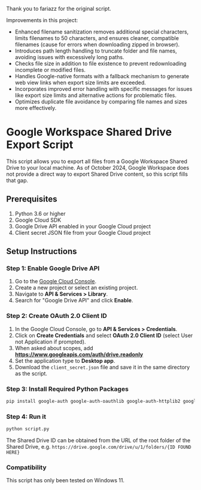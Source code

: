 Thank you to fariazz for the original script.

Improvements in this project:

- Enhanced filename sanitization removes additional special characters, limits filenames to 50 characters, and ensures cleaner, compatible filenames (cause for errors when downloading zipped in browser).
- Introduces path length handling to truncate folder and file names, avoiding issues with excessively long paths.
- Checks file size in addition to file existence to prevent redownloading incomplete or modified files.
- Handles Google-native formats with a fallback mechanism to generate web view links when export size limits are exceeded.
- Incorporates improved error handling with specific messages for issues like export size limits and alternative actions for problematic files.
- Optimizes duplicate file avoidance by comparing file names and sizes more effectively.

# Google Workspace Shared Drive Export Script

This script allows you to export all files from a Google Workspace Shared Drive to your local machine. As of October 2024, Google Workspace does not provide a direct way to export Shared Drive content, so this script fills that gap.


## Prerequisites

1. Python 3.6 or higher
2. Google Cloud SDK
3. Google Drive API enabled in your Google Cloud project
4. Client secret JSON file from your Google Cloud project

## Setup Instructions

### Step 1: Enable Google Drive API

1. Go to the [Google Cloud Console](https://console.cloud.google.com/).
2. Create a new project or select an existing project.
3. Navigate to **API & Services > Library**.
4. Search for "Google Drive API" and click **Enable**.

### Step 2: Create OAuth 2.0 Client ID

1. In the Google Cloud Console, go to **API & Services > Credentials**.
2. Click on **Create Credentials** and select **OAuth 2.0 Client ID** (select User not Application if prompted).
3. When asked about scopes, add **https://www.googleapis.com/auth/drive.readonly**
4. Set the application type to **Desktop app**.
5. Download the `client_secret.json` file and save it in the same directory as the script.

### Step 3: Install Required Python Packages

```sh
pip install google-auth google-auth-oauthlib google-auth-httplib2 google-api-python-client
```

### Step 4: Run it
```sh
python script.py
```

The Shared Drive ID can be obtained from the URL of the root folder of the Shared Drive, e.g. `https://drive.google.com/drive/u/1/folders/{ID FOUND HERE}` 

### Compatibility

This script has only been tested on Windows 11.
